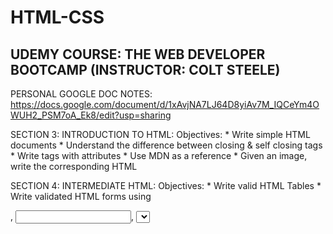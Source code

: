 # HTML-CSS

UDEMY COURSE: THE WEB DEVELOPER BOOTCAMP (INSTRUCTOR: COLT STEELE)
------------------------------------------------------------------

PERSONAL GOOGLE DOC NOTES:
 https://docs.google.com/document/d/1xAvjNA7LJ64D8yiAv7M_IQCeYm4OWUH2_PSM7oA_Ek8/edit?usp=sharing

SECTION 3: INTRODUCTION TO HTML:
   Objectives:
    * Write simple HTML documents
    * Understand the difference between closing & self closing tags
    * Write tags with attributes
    * Use MDN as a reference
    * Given an image, write the corresponding HTML
    
 SECTION 4: INTERMEDIATE HTML: 
   Objectives: 
    * Write valid HTML Tables
    * Write validated HTML forms using <form>, <input>, <select>, and <label> tags
    * Write Simple Validations
    
 SECTION 5: INTRODUCTION TO CSS:
  Objectives:
    * Define the “General Rule” of CSS
    * Correctly include CSS in your HTML files
    * Select elements by tag name, class, and ID
    * Style elements with basic properties like color & background
    * Use Chrome CSS Inspector to debug HTML & CSS
    
 SECTION 6: INTERMEDIATE CSS:
  Objectives:
    * Manipulate common font and text properties using CSS
    * Include external fonts using Google fonts
    * Define and manipulate the four components of the Box Model
    * PROJECT: Tic Tac Toe Board
    * PROJECT: Image Gallery Portfolio Site
    * EXERCISE: Minimalist Blog Site


 
